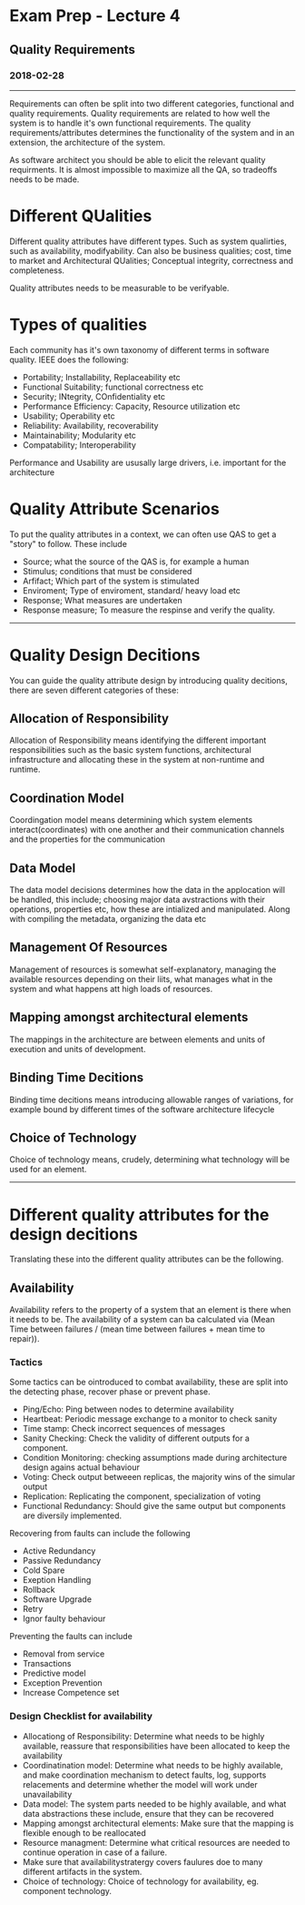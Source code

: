 # Exam Prep - Lecture 4
## Quality Requirements
### 2018-02-28
---
Requirements can often be split into two different categories, functional and quality requirements. Quality requirements are related to how well the system is to handle it's own functional requirements. The quality requirements/attributes determines the functionality of the system and in an extension, the architecture of the system. 

As software architect you should be able to elicit the relevant quality requirments. It is almost impossible to maximize all the QA, so tradeoffs needs to be made. 

# Different QUalities
Different quality attributes have different types. Such as system qualirties, such as availability, modifyability. Can also be business qualities; cost, time to market and Architectural QUalities; Conceptual integrity, correctness and completeness.

Quality attributes needs to be measurable to be verifyable.

# Types of qualities
Each community has it's own taxonomy of different terms in software quality. IEEE does the following: 
* Portability; Installability, Replaceability etc
* Functional Suitability; functional correctness etc
* Security; INtegrity, COnfidentiality etc
* Performance Efficiency: Capacity, Resource utilization etc
* Usability; Operability etc
* Reliability: Availability, recoverability
* Maintainability; Modularity etc
* Compatability; Interoperability

Performance and Usability are ususally large drivers, i.e. important for the architecture 

# Quality Attribute Scenarios
To put the quality attributes in a context, we can often use QAS to get a "story" to follow. These include
* Source; what the source of the QAS is, for example a human
* Stimulus; conditions that must be considered
* Arfifact; Which part of the system is stimulated
* Enviroment; Type of enviroment, standard/ heavy load etc
* Response; What measures are undertaken 
* Response measure; To measure the respinse and verify the quality. 
---
# Quality Design Decitions 
You can guide the quality attribute design by introducing quality decitions, there are seven different categories of these: 

## Allocation of Responsibility
Allocation of Responsibility means identifying the different important responsibilities such as the basic system functions, architectural infrastructure and allocating these in the system at non-runtime and runtime.  

## Coordination Model
Coordingation model means determining which system elements interact(coordinates) with one another and their communication channels and the properties for the communication

## Data Model 
The data model decisions determines how the data in the applocation will be handled, this include; choosing major data avstractions with their operations, properties etc, how these are intialized and manipulated. Along with compiling the metadata, organizing the data etc

## Management Of Resources
Management of resources is somewhat self-explanatory, managing the available resources depending on their liits, what manages what in the system and what happens att high loads of resources.

## Mapping amongst architectural elements
The mappings in the architecture are between elements and units of execution and units of development.

## Binding Time Decitions
Binding time decitions means introducing allowable ranges of variations, for example bound by different times of the software architecture lifecycle

## Choice of Technology 
Choice of technology means, crudely, determining what technology will be used for an element.

---
# Different quality attributes for the design decitions
Translating these into the different quality attributes can be the following. 

## Availability
Availability refers to the property of a system that an element is there when it needs to be. The availability of a system can ba calculated via (Mean Time between failures / (mean time between failures + mean time to repair)). 

### Tactics 
Some tactics can be ointroduced to combat availability, these are split into the detecting phase, recover phase or prevent phase. 

* Ping/Echo: Ping between nodes to determine availability
* Heartbeat: Periodic message exchange to a monitor to check sanity
* Time stamp: Check incorrect sequences of messages 
* Sanity Checking: Check the validity of different outputs for a component. 
* Condition Monitoring: checking assumptions made during architecture design agains actual behaviour
* Voting: Check output betweeen replicas, the majority wins of the simular output
* Replication: Replicating the component, specialization of voting
* Functional Redundancy: Should give the same output but components are diversily implemented. 

Recovering from faults can include the following
* Active Redundancy
* Passive Redundancy
* Cold Spare
* Exeption Handling
* Rollback
* Software Upgrade
* Retry
* Ignor faulty behaviour

Preventing the faults can include
* Removal from service
* Transactions
* Predictive model
* Exception Prevention
* Increase Competence set

### Design Checklist for availability
* Allocationg of Responsibility: Determine what needs to be highly available, reassure that responsibilities have been allocated to keep the availability
* Coordinatination model: Determine what needs to be highly available, and make coordination mechanism to detect faults, log, supports relacements and determine whether the model will work under unavailability
* Data model: The system parts needed to be highly available, and what data abstractions these include, ensure that they can be recovered 
* Mapping amongst architectural elements: Make sure that the mapping is flexible enough to be reallocated
* Resource managment: Determine what critical resources are needed to continue operation in case of a failure. 
* Make sure that availabilitystratergy covers faulures doe to many different artifacts in the system. 
* Choice of technology: Choice of technology for availability, eg. component technology. 

